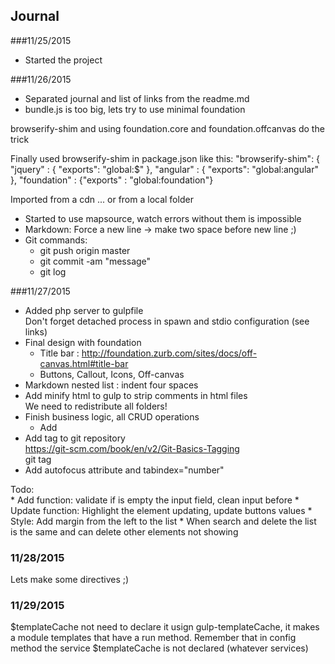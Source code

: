 ## Journal

###11/25/2015
- Started the project

###11/26/2015
- Separated journal and list of links from the readme.md
- bundle.js is too big, lets try to use minimal foundation

browserify-shim and using foundation.core and foundation.offcanvas do the trick   

Finally used browserify-shim in package.json like this:
  "browserify-shim": {
    "jquery" : { "exports": "global:$" },
    "angular" : { "exports": "global:angular" },
    "foundation" : {"exports" : "global:foundation"}   

Imported from a cdn ... or from a local folder

- Started to use mapsource, watch errors without them is impossible   
- Markdown: Force a new line -> make two space before new line ;)
- Git commands:  
    * git push origin master  
    * git commit -am "message"  
    * git log  

###11/27/2015   
- Added php server to gulpfile   
Don't forget detached process in spawn and stdio configuration (see links)   
- Final design with foundation  
    * Title bar : http://foundation.zurb.com/sites/docs/off-canvas.html#title-bar  
    * Buttons, Callout, Icons, Off-canvas  
- Markdown nested list : indent four spaces    
- Add minify html to gulp to strip comments in html files   
We need to redistribute all folders!  
- Finish business logic, all CRUD operations  
    * Add  
- Add tag to git repository   
https://git-scm.com/book/en/v2/Git-Basics-Tagging  
    git tag  
- Add autofocus attribute and tabindex="number"

Todo:   
    * Add function: validate if is empty the input field, clean input before
    * Update function: Highlight the element updating, update buttons values
    * Style: Add margin from the left to the list
    * When search and delete the list is the same and can delete other elements not showing

### 11/28/2015  
Lets make some directives ;)

### 11/29/2015
$templateCache not need to declare it usign gulp-templateCache, it makes a module templates that have a run method. 
Remember that in config method the service $templateCache is not declared (whatever services)
